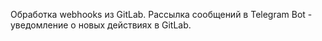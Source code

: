 Обработка webhooks из GitLab. Рассылка сообщений в Telegram Bot - уведомление о новых действиях в GitLab.
